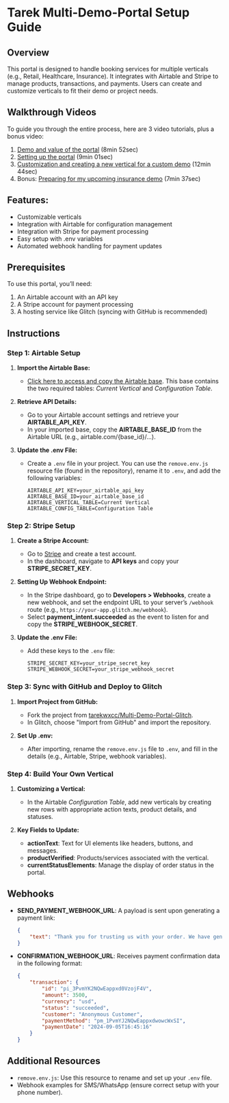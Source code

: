 
# Tarek Multi-Demo-Portal Setup Guide

## Overview

This portal is designed to handle booking services for multiple verticals (e.g., Retail, Healthcare, Insurance). It integrates with Airtable and Stripe to manage products, transactions, and payments. Users can create and customize verticals to fit their demo or project needs.

## Walkthrough Videos

To guide you through the entire process, here are 3 video tutorials, plus a bonus video:

1. [Demo and value of the portal](https://app.vidcast.io/share/82eb400a-3959-4954-879b-60d171141b63) (8min 52sec)
2. [Setting up the portal](https://app.vidcast.io/share/03ef95a2-8e49-4fed-b4b9-3f328ed66e73) (9min 01sec)
3. [Customization and creating a new vertical for a custom demo](https://app.vidcast.io/share/03ef95a2-8e49-4fed-b4b9-3f328ed66e73) (12min 44sec)
4. Bonus: [Preparing for my upcoming insurance demo](https://app.vidcast.io/share/6a7742a7-fc88-40df-98d6-4790dbfc6973) (7min 37sec)

## Features:
- Customizable verticals
- Integration with Airtable for configuration management
- Integration with Stripe for payment processing
- Easy setup with .env variables
- Automated webhook handling for payment updates

## Prerequisites
To use this portal, you’ll need:
1. An Airtable account with an API key
2. A Stripe account for payment processing
3. A hosting service like Glitch (syncing with GitHub is recommended)

## Instructions

### Step 1: Airtable Setup

1. **Import the Airtable Base:**
   - [Click here to access and copy the Airtable base](https://airtable.com/appiuy3ZRMNu7BQLd/shrN4PkssfLMNGi3u). This base contains the two required tables: *Current Vertical* and *Configuration Table*.
   
2. **Retrieve API Details:**
   - Go to your Airtable account settings and retrieve your **AIRTABLE_API_KEY**.
   - In your imported base, copy the **AIRTABLE_BASE_ID** from the Airtable URL (e.g., airtable.com/{base_id}/...).

3. **Update the .env File:**
   - Create a `.env` file in your project. You can use the `remove.env.js` resource file (found in the repository), rename it to `.env`, and add the following variables:
     ```
     AIRTABLE_API_KEY=your_airtable_api_key
     AIRTABLE_BASE_ID=your_airtable_base_id
     AIRTABLE_VERTICAL_TABLE=Current Vertical
     AIRTABLE_CONFIG_TABLE=Configuration Table
     ```

### Step 2: Stripe Setup

1. **Create a Stripe Account:**
   - Go to [Stripe](https://stripe.com) and create a test account.
   - In the dashboard, navigate to **API keys** and copy your **STRIPE_SECRET_KEY**.

2. **Setting Up Webhook Endpoint:**
   - In the Stripe dashboard, go to **Developers > Webhooks**, create a new webhook, and set the endpoint URL to your server’s `/webhook` route (e.g., `https://your-app.glitch.me/webhook`).
   - Select **payment_intent.succeeded** as the event to listen for and copy the **STRIPE_WEBHOOK_SECRET**.

3. **Update the .env File:**
   - Add these keys to the `.env` file:
     ```
     STRIPE_SECRET_KEY=your_stripe_secret_key
     STRIPE_WEBHOOK_SECRET=your_stripe_webhook_secret
     ```

### Step 3: Sync with GitHub and Deploy to Glitch

1. **Import Project from GitHub:**
   - Fork the project from [tarekwxcc/Multi-Demo-Portal-Glitch](https://github.com/tarekwxcc/Multi-Demo-Portal-Glitch).
   - In Glitch, choose "Import from GitHub" and import the repository.

2. **Set Up .env:**
   - After importing, rename the `remove.env.js` file to `.env`, and fill in the details (e.g., Airtable, Stripe, webhook variables).

### Step 4: Build Your Own Vertical

1. **Customizing a Vertical:**
   - In the Airtable *Configuration Table*, add new verticals by creating new rows with appropriate action texts, product details, and statuses.

2. **Key Fields to Update:**
   - **actionText**: Text for UI elements like headers, buttons, and messages.
   - **productVerified**: Products/services associated with the vertical.
   - **currentStatusElements**: Manage the display of order status in the portal.

## Webhooks
- **SEND_PAYMENT_WEBHOOK_URL**: A payload is sent upon generating a payment link:
  ```json
  {
      "text": "Thank you for trusting us with your order. We have generated a secure payment link for you: {{paymentLink}}"
  }
  ```
- **CONFIRMATION_WEBHOOK_URL**: Receives payment confirmation data in the following format:
  ```json
  {
      "transaction": {
          "id": "pi_3PvmYK2NQwEappxd0VzojF4V",
          "amount": 3500,
          "currency": "usd",
          "status": "succeeded",
          "customer": "Anonymous Customer",
          "paymentMethod": "pm_1PvmYJ2NQwEappxdwowcWxSI",
          "paymentDate": "2024-09-05T16:45:16"
      }
  }
  ```

## Additional Resources
- `remove.env.js`: Use this resource to rename and set up your `.env` file.
- Webhook examples for SMS/WhatsApp (ensure correct setup with your phone number).
